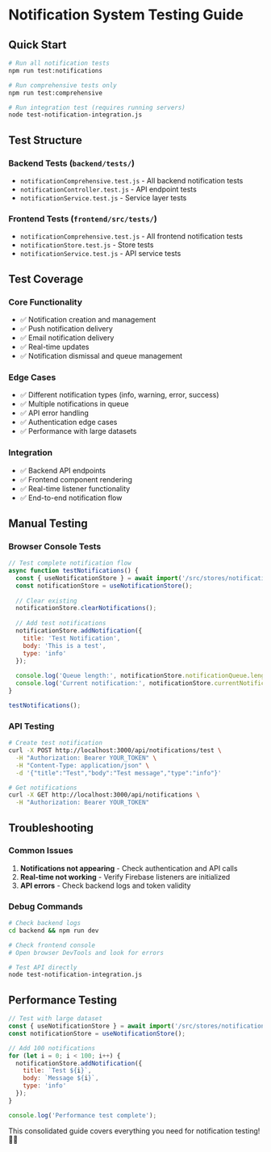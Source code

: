 # Notification System Testing Guide

## Quick Start

```bash
# Run all notification tests
npm run test:notifications

# Run comprehensive tests only
npm run test:comprehensive

# Run integration test (requires running servers)
node test-notification-integration.js
```

## Test Structure

### Backend Tests (`backend/tests/`)
- `notificationComprehensive.test.js` - All backend notification tests
- `notificationController.test.js` - API endpoint tests
- `notificationService.test.js` - Service layer tests

### Frontend Tests (`frontend/src/tests/`)
- `notificationComprehensive.test.js` - All frontend notification tests
- `notificationStore.test.js` - Store tests
- `notificationService.test.js` - API service tests

## Test Coverage

### Core Functionality
- ✅ Notification creation and management
- ✅ Push notification delivery
- ✅ Email notification delivery
- ✅ Real-time updates
- ✅ Notification dismissal and queue management

### Edge Cases
- ✅ Different notification types (info, warning, error, success)
- ✅ Multiple notifications in queue
- ✅ API error handling
- ✅ Authentication edge cases
- ✅ Performance with large datasets

### Integration
- ✅ Backend API endpoints
- ✅ Frontend component rendering
- ✅ Real-time listener functionality
- ✅ End-to-end notification flow

## Manual Testing

### Browser Console Tests
```javascript
// Test complete notification flow
async function testNotifications() {
  const { useNotificationStore } = await import('/src/stores/notificationStore.js');
  const notificationStore = useNotificationStore();
  
  // Clear existing
  notificationStore.clearNotifications();
  
  // Add test notifications
  notificationStore.addNotification({
    title: 'Test Notification',
    body: 'This is a test',
    type: 'info'
  });
  
  console.log('Queue length:', notificationStore.notificationQueue.length);
  console.log('Current notification:', notificationStore.currentNotification?.title);
}

testNotifications();
```

### API Testing
```bash
# Create test notification
curl -X POST http://localhost:3000/api/notifications/test \
  -H "Authorization: Bearer YOUR_TOKEN" \
  -H "Content-Type: application/json" \
  -d '{"title":"Test","body":"Test message","type":"info"}'

# Get notifications
curl -X GET http://localhost:3000/api/notifications \
  -H "Authorization: Bearer YOUR_TOKEN"
```

## Troubleshooting

### Common Issues
1. **Notifications not appearing** - Check authentication and API calls
2. **Real-time not working** - Verify Firebase listeners are initialized
3. **API errors** - Check backend logs and token validity

### Debug Commands
```bash
# Check backend logs
cd backend && npm run dev

# Check frontend console
# Open browser DevTools and look for errors

# Test API directly
node test-notification-integration.js
```

## Performance Testing

```javascript
// Test with large dataset
const { useNotificationStore } = await import('/src/stores/notificationStore.js');
const notificationStore = useNotificationStore();

// Add 100 notifications
for (let i = 0; i < 100; i++) {
  notificationStore.addNotification({
    title: `Test ${i}`,
    body: `Message ${i}`,
    type: 'info'
  });
}

console.log('Performance test complete');
```

This consolidated guide covers everything you need for notification testing! 🧪✅
